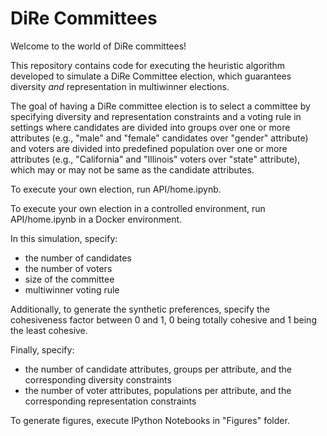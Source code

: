# DiRe Committees

Welcome to the world of DiRe committees!

This repository contains code for executing the heuristic algorithm developed to simulate a DiRe Committee election, which guarantees diversity *and* representation in multiwinner elections.

The goal of having a DiRe committee election is to select a committee by specifying diversity and representation constraints and a voting rule in settings where candidates are divided into groups over one or more attributes (e.g., "male" and "female" candidates over "gender" attribute) and voters are divided into predefined population over one or more attributes (e.g., "California" and "Illinois" voters over "state" attribute), which may or may not be same as the candidate attributes.

To execute your own election, run API/home.ipynb.

To execute your own election in a controlled environment, run API/home.ipynb in a Docker environment.

In this simulation, specify:

* the number of candidates
* the number of voters
* size of the committee
* multiwinner voting rule

Additionally, to generate the synthetic preferences, specify the cohesiveness factor between 0 and 1, 0 being totally cohesive and 1 being the least cohesive.

Finally, specify:
* the number of candidate attributes, groups per attribute, and the corresponding diversity constraints
* the number of voter attributes, populations per attribute, and the corresponding representation constraints

To generate figures, execute IPython Notebooks in "Figures" folder.
